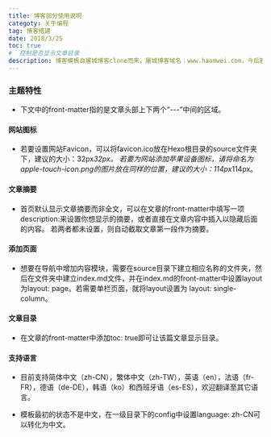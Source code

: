 ```yaml
---
title: 博客部分使用说明
categoty: 关于编程
tag: 博客搭建
date: 2018/3/25
toc: true 
#  控制是否显示文章目录
description: 博客模板自屠城博客clone而来，屠城博客域名：www.haomwei.com，今后若有其他功能需求可以访问此域名查看详细文档。
---
```


### 主题特性
+ 下文中的front-matter指的是文章头部上下两个“---”中间的区域。

#### 网站图标
+ 若要设置网站Favicon，可以将favicon.ico放在Hexo根目录的source文件夹下，建议的大小：32px*32px。
若要为网站添加苹果设备图标，请将命名为apple-touch-icon.png的图片放在同样的位置，建议的大小：114px*114px。

#### 文章摘要
+ 首页默认显示文章摘要而非全文，可以在文章的front-matter中填写一项description:来设置你想显示的摘要，或者直接在文章内容中插入<!--more-->以隐藏后面的内容。
若两者都未设置，则自动截取文章第一段作为摘要。

#### 添加页面
+ 想要在导航中增加内容模块，需要在source目录下建立相应名称的文件夹，然后在文件夹中建立index.md文件，并在index.md的front-matter中设置layout为layout: page。若需要单栏页面，就将layout设置为 layout: single-column。

#### 文章目录
+ 在文章的front-matter中添加toc: true即可让该篇文章显示目录。

#### 支持语言
+ 目前支持简体中文（zh-CN），繁体中文（zh-TW），英语（en），法语（fr-FR），德语（de-DE），韩语（ko）和西班牙语（es-ES），欢迎翻译至其它语言。
- 模板最初的状态不是中文，在一级目录下的config中设置language: zh-CN可以转化为中文。

